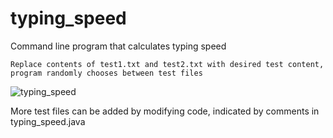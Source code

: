# typing_speed
Command line program that calculates typing speed  

    Replace contents of test1.txt and test2.txt with desired test content, program randomly chooses between test files
    
![typing_speed](https://user-images.githubusercontent.com/38901192/39668655-3e5e6586-5088-11e8-92f9-788093d98eaf.PNG)

More test files can be added by modifying code, indicated by comments in typing_speed.java
